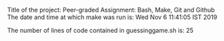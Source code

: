 Title of the project: Peer-graded Assignment: Bash, Make, Git and Github
The date and time at which make was run is: Wed Nov 6 11:41:05 IST 2019

The number of lines of code contained in guessinggame.sh is: 25
